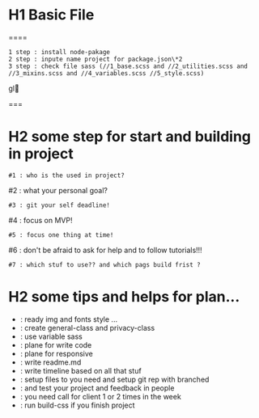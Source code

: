 # H1 Basic File

====

```
1 step : install node-pakage
2 step : inpute name project for package.json\*2
3 step : check file sass (//1_base.scss and //2_utilities.scss and //3_mixins.scss and //4_variables.scss //5_style.scss)
```

gl💪

===

# H2 some step for start and building in project

```
#1 : who is the used in project?
```

#2 : what your personal goal?

```
#3 : git your self deadline!
```

#4 : focus on MVP!

```
#5 : focus one thing at time!
```

#6 : don't be afraid to ask for help and to follow tutorials!!!

```
#7 : which stuf to use?? and which pags build frist ?
```

# H2 some tips and helps for plan...

- : ready img and fonts style ...
- : create general-class and privacy-class
- : use variable sass
- : plane for write code
- : plane for responsive
- : write readme.md
- : write timeline based on all that stuf
- : setup files to you need and setup git rep with branched
- : and test your project and feedback in people
- : you need call for client 1 or 2 times in the week
- : run build-css if you finish project

